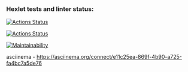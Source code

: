 ### Hexlet tests and linter status:
[![Actions Status](https://github.com/Fleur26/frontend-project-46/actions/workflows/hexlet-check.yml/badge.svg)](https://github.com/Fleur26/frontend-project-46/actions)

[![Actions Status](https://github.com/Fleur26/frontend-project-46/actions/workflows/hello-world.yml/badge.svg)](https://github.com/Fleur26/frontend-project-46/actions)

[![Maintainability](https://api.codeclimate.com/v1/badges/b24d23f89d5a8cd0e479/maintainability)](https://codeclimate.com/github/Fleur26/frontend-project-46/maintainability)

asciinema - https://asciinema.org/connect/e11c25ea-869f-4b90-a725-fa4bc7a5de76
